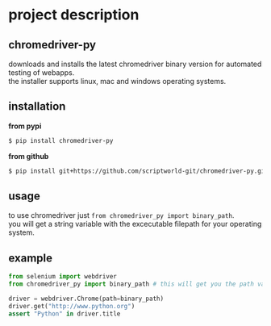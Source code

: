 # project description

## chromedriver-py

downloads and installs the latest chromedriver binary version for automated testing of webapps.  
the installer supports linux, mac and windows operating systems.

## installation

__from pypi__  
```bash
$ pip install chromedriver-py
```

__from github__
```bash
$ pip install git+https://github.com/scriptworld-git/chromedriver-py.git
```

## usage

to use chromedriver just `from chromedriver_py import binary_path`.  
you will get a string variable with the excecutable filepath for your operating system.

## example
```python
from selenium import webdriver
from chromedriver_py import binary_path # this will get you the path variable

driver = webdriver.Chrome(path=binary_path)
driver.get("http://www.python.org")
assert "Python" in driver.title
```
